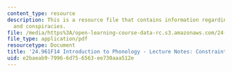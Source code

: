```yaml
---
content_type: resource
description: This is a resource file that contains information regarding constraints
  and conspiracies.
file: /media/https%3A/open-learning-course-data-rc.s3.amazonaws.com/24-961-introduction-to-phonology-fall-2014/e2baeab979966d756563ee730aaa512e_MIT24_961F14_Lecture4.pdf
file_type: application/pdf
resourcetype: Document
title: '24.961F14 Introduction to Phonology - Lecture Notes: Constraints and Conspiracies'
uid: e2baeab9-7996-6d75-6563-ee730aaa512e
---
```

